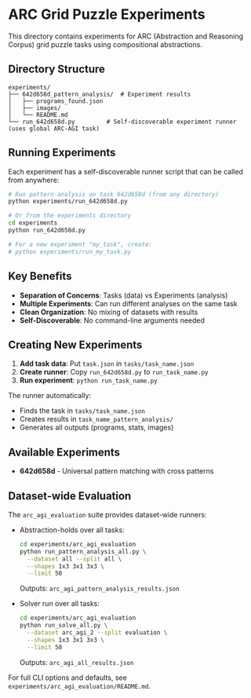 # ARC Grid Puzzle Experiments

This directory contains experiments for ARC (Abstraction and Reasoning Corpus) grid puzzle tasks using compositional abstractions.

## Directory Structure

```
experiments/
├── 642d658d_pattern_analysis/  # Experiment results
│   ├── programs_found.json
│   ├── images/
│   └── README.md
└── run_642d658d.py         # Self-discoverable experiment runner (uses global ARC‑AGI task)
```

## Running Experiments

Each experiment has a self-discoverable runner script that can be called from anywhere:

```bash
# Run pattern analysis on task 642d658d (from any directory)
python experiments/run_642d658d.py

# Or from the experiments directory
cd experiments
python run_642d658d.py

# For a new experiment "my_task", create:
# python experiments/run_my_task.py
```

## Key Benefits

- **Separation of Concerns**: Tasks (data) vs Experiments (analysis)
- **Multiple Experiments**: Can run different analyses on the same task
- **Clean Organization**: No mixing of datasets with results
- **Self-Discoverable**: No command-line arguments needed

## Creating New Experiments

1. **Add task data**: Put `task.json` in `tasks/task_name.json`
2. **Create runner**: Copy `run_642d658d.py` to `run_task_name.py`
3. **Run experiment**: `python run_task_name.py`

The runner automatically:
- Finds the task in `tasks/task_name.json`
- Creates results in `task_name_pattern_analysis/`
- Generates all outputs (programs, stats, images)

## Available Experiments

- **642d658d** - Universal pattern matching with cross patterns

## Dataset-wide Evaluation

The `arc_agi_evaluation` suite provides dataset-wide runners:

- Abstraction-holds over all tasks:
  ```bash
  cd experiments/arc_agi_evaluation
  python run_pattern_analysis_all.py \
    --dataset all --split all \
    --shapes 1x3 3x1 3x3 \
    --limit 50
  ```
  Outputs: `arc_agi_pattern_analysis_results.json`

- Solver run over all tasks:
  ```bash
  cd experiments/arc_agi_evaluation
  python run_solve_all.py \
    --dataset arc_agi_2 --split evaluation \
    --shapes 1x3 3x1 3x3 \
    --limit 50
  ```
  Outputs: `arc_agi_all_results.json`

For full CLI options and defaults, see `experiments/arc_agi_evaluation/README.md`.
